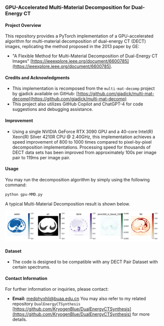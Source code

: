 ### GPU-Accelerated Multi-Material Decomposition for Dual-Energy CT

####  Project Overview
This repository provides a PyTorch implementation of a GPU-accelerated algorithm for multi-material decomposition of dual-energy CT (DECT) images, replicating the method proposed in the 2013 paper by GE:
- "A Flexible Method for Multi-Material Decomposition of Dual-Energy CT Images" [https://ieeexplore.ieee.org/document/6600785](https://ieeexplore.ieee.org/document/6600785).

#### Credits and Acknowledgments

- This implementation is recomposed from the `multi-mat-decomp` project by gjadick available on GitHub: [https://github.com/gjadick/multi-mat-decomp](https://github.com/gjadick/multi-mat-decomp)
- This project also utilizes GitHub Copilot and ChatGPT-4 for code suggestions and debugging assistance.

#### Improvement
- Using a single NVIDIA GeForce RTX 3090 GPU and a 40-core Intel(R) Xeon(R) Silver 4210R CPU @ 2.40GHz, this implementation achieves a speed improvement of 800 to 1000 times compared to pixel-by-pixel decomposition implementations. Processing speed for thousands of DECT data sets has been improved from approximately 100s per image pair to 119ms per image pair.

#### Usage
You may run the decomposition algorithm by simply using the following command:

```bash
python gpu-MMD.py
```

A typical Multi-Material Decomposition result is shown below.

![image](Decomposition_Sample.png)
#### Dataset 
- The code is designed to be compatible with any DECT Pair Dataset with certain spectrums.

#### Contact Information
For further information or inquiries, please contact:
- **Email:** medphyxhli@buaa.edu.cn
You may also refer to my related repository  `DualEnergyCTSynthesis
` [https://github.com/KryogenBlue/DualEnergyCTSynthesis](https://github.com/KryogenBlue/DualEnergyCTSynthesis) for more details.
